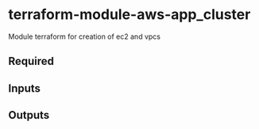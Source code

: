 # terraform-module-aws-app_cluster
Module terraform for creation of ec2 and vpcs

## Required

## Inputs



## Outputs